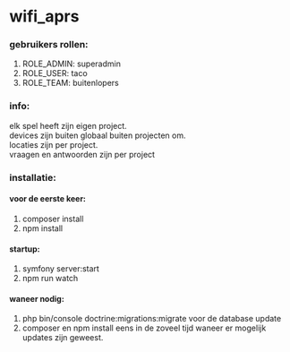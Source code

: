 # wifi_aprs

### gebruikers rollen:
1. ROLE_ADMIN: superadmin
2. ROLE_USER: taco 
3. ROLE_TEAM: buitenlopers

### info:

elk spel heeft zijn eigen project.\
devices zijn buiten globaal buiten projecten om.\
locaties zijn per project.\
vraagen en antwoorden zijn per project

### installatie:

#### voor de eerste keer:
1. composer install
2. npm install

#### startup:
 1. symfony server:start
 2. npm run watch
 
####  waneer nodig:
 1. php bin/console doctrine:migrations:migrate voor de database update
 2. composer en npm install eens in de zoveel tijd waneer er mogelijk updates zijn geweest.

